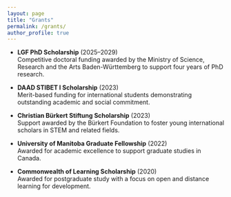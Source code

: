 ```yaml
---
layout: page
title: "Grants"
permalink: /grants/
author_profile: true
---
```


- **LGF PhD Scholarship** (2025–2029)  
  Competitive doctoral funding awarded by the Ministry of Science, Research and the Arts Baden-Württemberg to support four years of PhD research.

- **DAAD STIBET I Scholarship** (2023)  
  Merit-based funding for international students demonstrating outstanding academic and social commitment.

- **Christian Bürkert Stiftung Scholarship** (2023)  
  Support awarded by the Bürkert Foundation to foster young international scholars in STEM and related fields.

- **University of Manitoba Graduate Fellowship** (2022)  
  Awarded for academic excellence to support graduate studies in Canada.

- **Commonwealth of Learning Scholarship** (2020)  
  Awarded for postgraduate study with a focus on open and distance learning for development.
